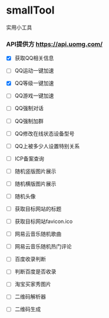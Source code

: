 # smallTool
实用小工具

### API提供方 https://api.uomg.com/

- [x] 获取QQ相关信息
- [ ] QQ运动一键加速
- [x] QQ等级一键加速
- [ ] QQ游戏一键加速
- [ ] QQ强制对话
- [ ] QQ强制加群
- [ ] QQ修改在线状态设备型号
- [ ] QQ上被多少人设置特别关系
 
- [ ] ICP备案查询

- [ ] 随机竖版图片展示
- [ ] 随机横版图片展示
- [ ] 随机头像
- [ ] 获取目标网站的标题
- [ ] 获取目标网站favicon.ico

- [ ] 网易云音乐随机歌曲
- [ ] 网易云音乐随机热门评论


- [ ] 百度收录判断
- [ ] 判断百度是否收录

- [ ] 淘宝买家秀图片

- [ ] 二维码解析器
- [ ] 二维码生成

